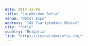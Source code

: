 ```yaml
---
date: 2014-12-06
title: "CoinWisdom Sofia"
venue: "Hotel Expo"
address: "149 Tsarigradsko Shosse"
city: "Sofia"
country: "Bulgaria"
link: "https://coinwisdomsofia.com/"
---
```

